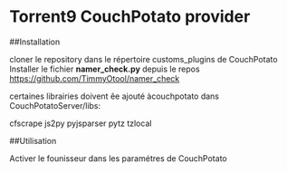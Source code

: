 Torrent9 CouchPotato provider
============================

##Installation

cloner le repository dans le répertoire customs_plugins de CouchPotato
Installer le fichier **namer_check.py** depuis le repos https://github.com/TimmyOtool/namer_check

certaines librairies doivent êe ajouté àcouchpotato dans CouchPotatoServer/libs:

cfscrape
js2py
pyjsparser
pytz
tzlocal



##Utilisation

Activer le founisseur dans les paramétres de CouchPotato
